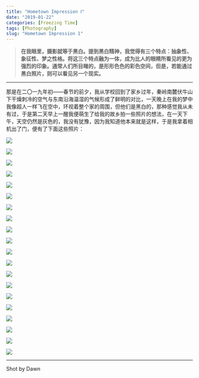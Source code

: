 ```yaml
---
title: "Hometown Impression Ⅰ"
date: "2019-01-22"
categories: [Freezing Time]
tags: [Photography]
slug: "Hometown Impression 1"
---
```


> **在我眼里，摄影就等于黑白。提到黑白精神，我觉得有三个特点：抽象性、象征性、梦之性格。将这三个特点融为一体，成为比人的眼睛所看见的更为强烈的印象。通常人们所目睹的，是形形色色的彩色空间，但是，若能通过黑白照片，则可以看见另一个现实。**

---

那是在二〇一九年初——春节的前夕，我从学校回到了家乡过年，秦岭南麓伏牛山下干燥刺冷的空气与东南沿海温湿的气候形成了鲜明的对比，一天晚上在我的梦中我像超人一样飞在空中，环视着整个家的周围，但他们是黑白的，那种感觉我从未有过，于是第二天早上一醒我便萌生了给我的故乡拍一些照片的想法，在一天下午，天空仍然是灰色的，我没有犹豫，因为我知道他本来就是这样，于是我拿着相机出了门，便有了下面这些照片：

![](<https://dawnblog-1300625500.cos.ap-guangzhou.myqcloud.com/images/2019-01-25 07.22.17 1.jpg>)

![](<https://dawnblog-1300625500.cos.ap-guangzhou.myqcloud.com/images/2019-01-25 07.22.16 2.jpg>)

![](<https://dawnblog-1300625500.cos.ap-guangzhou.myqcloud.com/images/2019-01-25 07.22.16 1.jpg>)

![](<https://dawnblog-1300625500.cos.ap-guangzhou.myqcloud.com/images/2019-01-25 07.22.17 2.jpg>)

![](<https://dawnblog-1300625500.cos.ap-guangzhou.myqcloud.com/images/2019-01-25 07.22.21 1.jpg>)

![](<https://dawnblog-1300625500.cos.ap-guangzhou.myqcloud.com/images/2019-01-25 07.22.20 1.jpg>)

![](<https://dawnblog-1300625500.cos.ap-guangzhou.myqcloud.com/images/2019-01-25 07.22.24 1.jpg>)

![](<https://dawnblog-1300625500.cos.ap-guangzhou.myqcloud.com/images/2019-01-25 07.22.23 2.jpg>)

![](<https://dawnblog-1300625500.cos.ap-guangzhou.myqcloud.com/images/2019-01-25 07.22.19 1.jpg>)

![](<https://dawnblog-1300625500.cos.ap-guangzhou.myqcloud.com/images/2019-01-25 07.22.19 2.jpg>)

![](<https://dawnblog-1300625500.cos.ap-guangzhou.myqcloud.com/images/2019-01-25 07.22.20 2.jpg>)

![](<https://dawnblog-1300625500.cos.ap-guangzhou.myqcloud.com/images/2019-01-25 07.22.23 1.jpg>)

![](<https://dawnblog-1300625500.cos.ap-guangzhou.myqcloud.com/images/2019-01-25 07.22.25 1.jpg>)

![](<https://dawnblog-1300625500.cos.ap-guangzhou.myqcloud.com/images/2019-01-25 07.22.24 2.jpg>)

![](<https://dawnblog-1300625500.cos.ap-guangzhou.myqcloud.com/images/2019-01-25 07.53.37 1.jpg>)

![](<https://dawnblog-1300625500.cos.ap-guangzhou.myqcloud.com/images/2019-01-25 07.22.26 1.jpg>)

![](<https://dawnblog-1300625500.cos.ap-guangzhou.myqcloud.com/images/2019-01-25 07.53.36 2.jpg>)

![](<https://dawnblog-1300625500.cos.ap-guangzhou.myqcloud.com/images/2019-01-25 07.53.35 1.jpg>)

![](<https://dawnblog-1300625500.cos.ap-guangzhou.myqcloud.com/images/2019-01-25 07.53.36 1.jpg>)

![](<https://dawnblog-1300625500.cos.ap-guangzhou.myqcloud.com/images/2019-01-25 07.53.34 1.jpg>)

---

Shot by Dawn